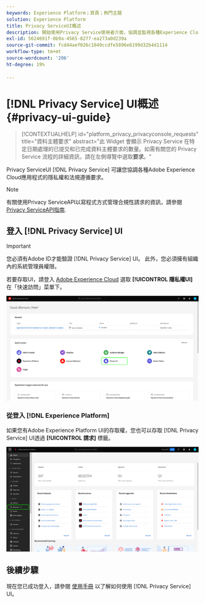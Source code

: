 ```yaml
---
keywords: Experience Platform；首頁；熱門主題
solution: Experience Platform
title: Privacy ServiceUI概述
description: 開始使用Privacy Service使用者介面，協調並監視各種Experience Cloud應用程式的隱私權要求。
exl-id: 5624691f-0b9a-4565-8277-ea273a0d239a
source-git-commit: fcd44aef026c1049ccdfe5896e6199d32b4d1114
workflow-type: tm+mt
source-wordcount: '206'
ht-degree: 19%

---
```


# [!DNL Privacy Service] UI概述 {#privacy-ui-guide}

>[!CONTEXTUALHELP]
>id="platform_privacy_privacyconsole_requests"
>title="資料主體要求"
>abstract="此 Widget 會顯示 Privacy Service 在特定日期處理的已提交和已完成資料主體要求的數量。如需有關您的 Privacy Service 流程的詳細資訊，請在左側導覽中選取&#x200B;**要求**。"

Privacy ServiceUI [!DNL Privacy Service] 可讓您協調各種Adobe Experience Cloud應用程式的隱私權和法規遵循要求。

>[!NOTE]
>
>有關使用Privacy ServiceAPI以寫程式方式管理合規性請求的資訊，請參閱 [Privacy ServiceAPI指南](../api/overview.md).

## 登入 [!DNL Privacy Service] UI

>[!IMPORTANT]
>
>您必須有Adobe ID才能驗證 [!DNL Privacy Service] UI。 此外，您必須擁有組織內的系統管理員權限。

若要存取UI，請登入 [Adobe Experience Cloud](https://experience.adobe.com/) 選取 **[!UICONTROL 隱私權UI]** 在「快速訪問」菜單下。

![](../images/ui-overview/quick-access.png)

### 從登入 [!DNL Experience Platform]

如果您有Adobe Experience Platform UI的存取權，您也可以存取 [!DNL Privacy Service] UI透過 **[!UICONTROL 請求]** 標籤。

![](../images/ui-overview/platform.png)

## 後續步驟

現在您已成功登入，請參閱 [使用手冊](user-guide.md) 以了解如何使用 [!DNL Privacy Service] UI。
